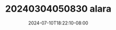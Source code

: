--- 
title: "20240304050830 alara"
description: "streaming   20240304050830 alara terbaru video full new"
date: 2024-07-10T18:22:10-08:00
file_code: "bf48vfjayil2"
draft: false
cover: "49tmkzuy5kvz6xa0.jpg"
tags: ["alara", "bokep-indo", "bokep-viral", "bokep-ig"]
length: 929
fld_id: "1483013"
foldername: "Alara update"
categories: ["Alara update"]
views: 0
---
